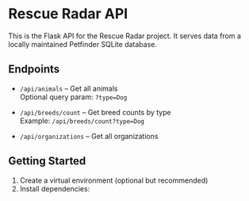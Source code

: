 # Rescue Radar API

This is the Flask API for the Rescue Radar project. It serves data from a locally maintained Petfinder SQLite database.

## Endpoints

- `/api/animals` – Get all animals  
  Optional query param: `?type=Dog`  

- `/api/breeds/count` – Get breed counts by type  
  Example: `/api/breeds/count?type=Dog`

- `/api/organizations` – Get all organizations

## Getting Started

1. Create a virtual environment (optional but recommended)
2. Install dependencies:
